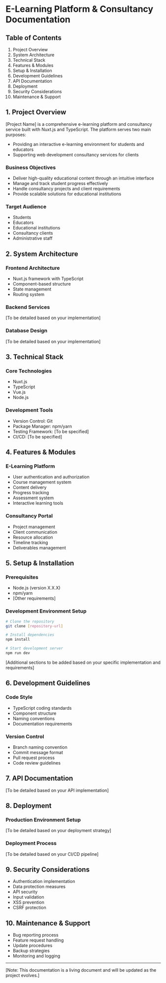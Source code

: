 # E-Learning Platform & Consultancy Documentation

## Table of Contents

1. Project Overview
2. System Architecture
3. Technical Stack
4. Features & Modules
5. Setup & Installation
6. Development Guidelines
7. API Documentation
8. Deployment
9. Security Considerations
10. Maintenance & Support

## 1. Project Overview

[Project Name] is a comprehensive e-learning platform and consultancy service built with Nuxt.js and TypeScript. The platform serves two main purposes:

- Providing an interactive e-learning environment for students and educators
- Supporting web development consultancy services for clients

### Business Objectives

- Deliver high-quality educational content through an intuitive interface
- Manage and track student progress effectively
- Handle consultancy projects and client requirements
- Provide scalable solutions for educational institutions

### Target Audience

- Students
- Educators
- Educational institutions
- Consultancy clients
- Administrative staff

## 2. System Architecture

### Frontend Architecture

- Nuxt.js framework with TypeScript
- Component-based structure
- State management
- Routing system

### Backend Services

[To be detailed based on your implementation]

### Database Design

[To be detailed based on your implementation]

## 3. Technical Stack

### Core Technologies

- Nuxt.js
- TypeScript
- Vue.js
- Node.js

### Development Tools

- Version Control: Git
- Package Manager: npm/yarn
- Testing Framework: [To be specified]
- CI/CD: [To be specified]

## 4. Features & Modules

### E-Learning Platform

- User authentication and authorization
- Course management system
- Content delivery
- Progress tracking
- Assessment system
- Interactive learning tools

### Consultancy Portal

- Project management
- Client communication
- Resource allocation
- Timeline tracking
- Deliverables management

## 5. Setup & Installation

### Prerequisites

- Node.js (version X.X.X)
- npm/yarn
- [Other requirements]

### Development Environment Setup

```bash
# Clone the repository
git clone [repository-url]

# Install dependencies
npm install

# Start development server
npm run dev
```

[Additional sections to be added based on your specific implementation and requirements]

## 6. Development Guidelines

### Code Style

- TypeScript coding standards
- Component structure
- Naming conventions
- Documentation requirements

### Version Control

- Branch naming convention
- Commit message format
- Pull request process
- Code review guidelines

## 7. API Documentation

[To be detailed based on your API implementation]

## 8. Deployment

### Production Environment Setup

[To be detailed based on your deployment strategy]

### Deployment Process

[To be detailed based on your CI/CD pipeline]

## 9. Security Considerations

- Authentication implementation
- Data protection measures
- API security
- Input validation
- XSS prevention
- CSRF protection

## 10. Maintenance & Support

- Bug reporting process
- Feature request handling
- Update procedures
- Backup strategies
- Monitoring and logging

---

[Note: This documentation is a living document and will be updated as the project evolves.]
